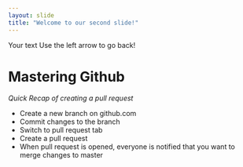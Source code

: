 ```yaml
---
layout: slide
title: "Welcome to our second slide!"
---
```

Your text
Use the left arrow to go back!

# Mastering Github 

*Quick Recap of creating a pull request*

* Create a new branch on github.com 
* Commit changes to the branch 
* Switch to pull request tab 
* Create a pull request 
* When pull request is opened, everyone is notified that you want to merge changes to master 




